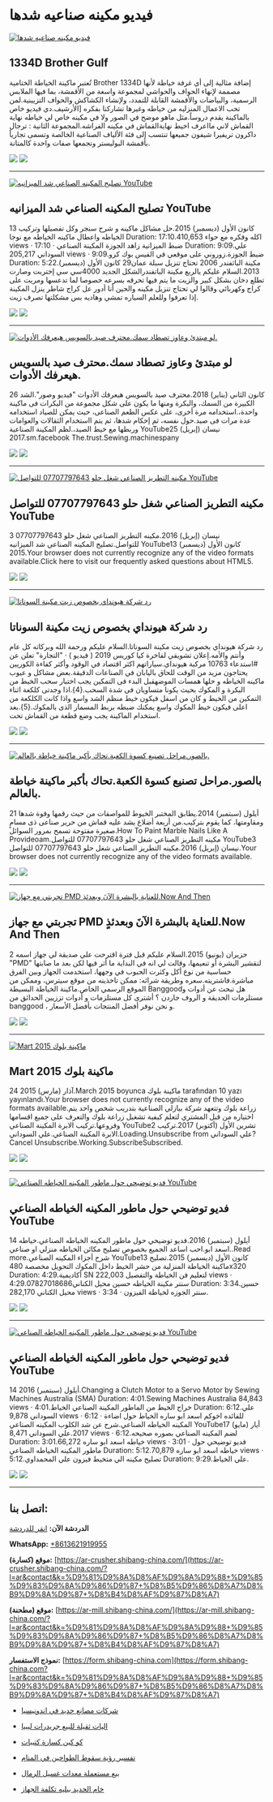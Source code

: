 # فيديو مكينه صناعيه شدها

<a href="https://swt.shibang-china.com/?l=ar&img&k=%D9%81%D9%8A%D8%AF%D9%8A%D9%88+%D9%85%D9%83%D9%8A%D9%86%D9%87+%D8%B5%D9%86%D8%A7%D8%B9%D9%8A%D9%87+%D8%B4%D8%AF%D9%87%D8%A7" target="_blank">![فيديو مكينه صناعيه شدها](http://static.shibang-china.com/all-800x300/1100.jpg)</a>

## 1334D Brother Gulf
تُعتبر ماكينة الخياطة الختامية Brother 1334D إضافة مثالية إلى أي غرفة خياطة لأنها مصممة لإنهاء الحواف والحواشي لمجموعة واسعة من الأقمشة، بما فيها الملابس الرسمية، والبياضات والأقمشة القابلة للتمدد، ولإنشاء الكشاكش والحواف التزيينية.لمن تحب الاعمال المنزليه من خياطه وغيرها تشاركنا بفكره [الأرشيف.دي فيديو خاص بالماكينة يقدم دروساً.مثل ماهو موضح في الصور ولا في مكينه خاص لي خياطه نهاية القماش لاني مااعرف اخيط نهايةالقماش في مكينه الفراشه.المجموعة الثانية : ترجال داكرون تريفيرا شيفون جميعها تنتسب إلى فئة الألياف الصناعية الخالصة وتسمى تجارياً بأقمشة البوليستر وتجمعها صفات واحدة كالمتانة.


<a href="https://whatsapp.shibangsoft.com/WhatsApp.php" target="_blank" title="WhatsApp">![](http://static.shibang-china.com/icon/whatsapp.png)</a> <a href="https://swt.shibang-china.com/?l=ar&icon&k=%D9%81%D9%8A%D8%AF%D9%8A%D9%88+%D9%85%D9%83%D9%8A%D9%86%D9%87+%D8%B5%D9%86%D8%A7%D8%B9%D9%8A%D9%87+%D8%B4%D8%AF%D9%87%D8%A7" target="_blank">![](http://static.shibang-china.com/icon/chat-ar.png)</a>

---

<a href="https://swt.shibang-china.com/?l=ar&img&k=%D9%81%D9%8A%D8%AF%D9%8A%D9%88+%D9%85%D9%83%D9%8A%D9%86%D9%87+%D8%B5%D9%86%D8%A7%D8%B9%D9%8A%D9%87+%D8%B4%D8%AF%D9%87%D8%A7" target="_blank">![تصليح المكينه الصناعي شد الميزانيه YouTube](http://static.shibang-china.com/all-800x300/385.jpg)</a>

## تصليح المكينه الصناعي شد الميزانيه YouTube
13 كانون الأول (ديسمبر) 2015.حل مشاكل ماكينه و شرح سنجر وكل تفصيلها وتركيب الخياطه واعطال ماكينه الخياطه مع نوجا Duration: 17:10.اكله وفكره مع حواء 410,653 views &middot; 17:10 &middot; ضبط الميزانية زاهد الجوزة المكينة الصناعي Duration: 9:09.علي السوداني 205,217 views &middot; 9:09.ضبط الجوزة.زوروني على موقعي في الفيس بوك كرو Duration: 5:22.مكينة الباثفندر 2006 تحتاج تنزيل سبلة عمان29 كانون الأول (ديسمبر) 2013.السلام عليكم يالربع مكينة الباتفندرالشكل الجديد 4000سي سي إختربت وصارت تطلع دخان بشكل كبير والزيت ما يتم فيها تحرقه بسرعه خصوصا لما تدعسها ومريت على كراج وكهربائي وقالوا لي تحتاج تنزيل مكينه والحين أنا أدور عل كراج شاطر ينزل المكينة إذا تعرفوا وللعلم السياره تمشي وهاديه بس مشكلتها تصرف زيت.


<a href="https://whatsapp.shibangsoft.com/WhatsApp.php" target="_blank" title="WhatsApp">![](http://static.shibang-china.com/icon/whatsapp.png)</a> <a href="https://swt.shibang-china.com/?l=ar&icon&k=%D9%81%D9%8A%D8%AF%D9%8A%D9%88+%D9%85%D9%83%D9%8A%D9%86%D9%87+%D8%B5%D9%86%D8%A7%D8%B9%D9%8A%D9%87+%D8%B4%D8%AF%D9%87%D8%A7" target="_blank">![](http://static.shibang-china.com/icon/chat-ar.png)</a>

---

<a href="https://swt.shibang-china.com/?l=ar&img&k=%D9%81%D9%8A%D8%AF%D9%8A%D9%88+%D9%85%D9%83%D9%8A%D9%86%D9%87+%D8%B5%D9%86%D8%A7%D8%B9%D9%8A%D9%87+%D8%B4%D8%AF%D9%87%D8%A7" target="_blank">![لو مبتدئ وعاوز تصطاد سمك.محترف صيد بالسويس هيعرفك الأدوات.](http://static.shibang-china.com/all-800x300/227.jpg)</a>

## لو مبتدئ وعاوز تصطاد سمك.محترف صيد بالسويس هيعرفك الأدوات.
26 كانون الثاني (يناير) 2018.محترف صيد بالسويس هيعرفك الأدوات &quot;فيديو وصور&quot;.الشد الكبيرة من السمك، والبكرة ومنها ما يكون على شكل مجموعة من البكرات فى ماكينة واحدة،.استخدامه مرة أخرى، على عكس الطعم الصناعى، حيث يمكن للصياد استخدامه عدة مرات فى صيد.حول نفسه، ثم إحكام شدها، ثم يتم ااستخدام الثقالات والعوامات وربطها مع خيط الصيد،.لظم المكينة الصناعية YouTube25 نيسان (إبريل) 2017.sm.facebook The.trust.Sewing.machinespany


<a href="https://whatsapp.shibangsoft.com/WhatsApp.php" target="_blank" title="WhatsApp">![](http://static.shibang-china.com/icon/whatsapp.png)</a> <a href="https://swt.shibang-china.com/?l=ar&icon&k=%D9%81%D9%8A%D8%AF%D9%8A%D9%88+%D9%85%D9%83%D9%8A%D9%86%D9%87+%D8%B5%D9%86%D8%A7%D8%B9%D9%8A%D9%87+%D8%B4%D8%AF%D9%87%D8%A7" target="_blank">![](http://static.shibang-china.com/icon/chat-ar.png)</a>

---

<a href="https://swt.shibang-china.com/?l=ar&img&k=%D9%81%D9%8A%D8%AF%D9%8A%D9%88+%D9%85%D9%83%D9%8A%D9%86%D9%87+%D8%B5%D9%86%D8%A7%D8%B9%D9%8A%D9%87+%D8%B4%D8%AF%D9%87%D8%A7" target="_blank">![مكينه التطريز الصناعي شغل حلو 07707797643 للتواصل YouTube](http://static.shibang-china.com/all-800x300/1204.jpg)</a>

## مكينه التطريز الصناعي شغل حلو 07707797643 للتواصل YouTube
3 نيسان (إبريل) 2016.مكينه التطريز الصناعي شغل حلو 07707797643 للتواصل.تصليح المكينه الصناعي شد الميزانيه YouTube13 كانون الأول (ديسمبر) 2015.Your browser does not currently recognize any of the video formats available.Click here to visit our frequently asked questions about HTML5.


<a href="https://whatsapp.shibangsoft.com/WhatsApp.php" target="_blank" title="WhatsApp">![](http://static.shibang-china.com/icon/whatsapp.png)</a> <a href="https://swt.shibang-china.com/?l=ar&icon&k=%D9%81%D9%8A%D8%AF%D9%8A%D9%88+%D9%85%D9%83%D9%8A%D9%86%D9%87+%D8%B5%D9%86%D8%A7%D8%B9%D9%8A%D9%87+%D8%B4%D8%AF%D9%87%D8%A7" target="_blank">![](http://static.shibang-china.com/icon/chat-ar.png)</a>

---

<a href="https://swt.shibang-china.com/?l=ar&img&k=%D9%81%D9%8A%D8%AF%D9%8A%D9%88+%D9%85%D9%83%D9%8A%D9%86%D9%87+%D8%B5%D9%86%D8%A7%D8%B9%D9%8A%D9%87+%D8%B4%D8%AF%D9%87%D8%A7" target="_blank">![رد شركة هيونداي بخصوص زيت مكينة السوناتا](http://static.shibang-china.com/all-800x300/413.jpg)</a>

## رد شركة هيونداي بخصوص زيت مكينة السوناتا
رد شركة هيونداي بخصوص زيت مكينة السوناتا.السلام عليكم ورحمة الله وبركاته كل عام وأنتم والأمه.إعلان تشويقي لفاخرة كيا كوريس 2019 ( فيديو ) &middot; &quot;التجارة&quot; تعلن عن #استدعاء 10763 مركبة هيونداي.سياراتهم اكثر اقتصاد في الوقود وأكثر كفاءة الكوريين يحتاجون مزيد من الوقت للحاق باليابان في الصناعات الدقيقة.بعض مشاكل و عيوب ماكينه الخياطه و حلها همسات الموضهقبل البدء فى التمكين يجب اختبار سحب الخيط من البكرة و المكوك بحيث يكونا متساويان فى شدة السحب.{4}.اذا وجدتى كلكعة اثناء التمكين من الخيط و كان من اسفل فيكون خيط منظم الشد واسع واذا كانت الكلكعة من اعلى فيكون خيط المكوك واسع يمكنك ضبطه بربط المسمار الذى بالمكوك.{5}.بعد استخدام الماكينة يجب وضع قطعة من القماش تحت.


<a href="https://whatsapp.shibangsoft.com/WhatsApp.php" target="_blank" title="WhatsApp">![](http://static.shibang-china.com/icon/whatsapp.png)</a> <a href="https://swt.shibang-china.com/?l=ar&icon&k=%D9%81%D9%8A%D8%AF%D9%8A%D9%88+%D9%85%D9%83%D9%8A%D9%86%D9%87+%D8%B5%D9%86%D8%A7%D8%B9%D9%8A%D9%87+%D8%B4%D8%AF%D9%87%D8%A7" target="_blank">![](http://static.shibang-china.com/icon/chat-ar.png)</a>

---

<a href="https://swt.shibang-china.com/?l=ar&img&k=%D9%81%D9%8A%D8%AF%D9%8A%D9%88+%D9%85%D9%83%D9%8A%D9%86%D9%87+%D8%B5%D9%86%D8%A7%D8%B9%D9%8A%D9%87+%D8%B4%D8%AF%D9%87%D8%A7" target="_blank">![بالصور.مراحل تصنيع كسوة الكعبة.تحاك بأكبر ماكينة خياطة بالعالم.](http://static.shibang-china.com/all-800x300/896.jpg)</a>

## بالصور.مراحل تصنيع كسوة الكعبة.تحاك بأكبر ماكينة خياطة بالعالم.
21 أيلول (سبتمبر) 2014.يطابق المختبر الخيوط للمواصفات من حيث رقمها وقوة شدها ومقاومتها، كما يقوم بتركيب.من أربعة أضلاع يشد عليه قماش من حرير صناعى ذى مسامٍ صغيرة مفتوحة تسمح بمرور السوائل.How To Paint Marble Nails Like A Provideoam.مكينه التطريز الصناعي شغل حلو 07707797643 للتواصل YouTube3 نيسان (إبريل) 2016.مكينه التطريز الصناعي شغل حلو 07707797643 للتواصل.Your browser does not currently recognize any of the video formats available.


<a href="https://whatsapp.shibangsoft.com/WhatsApp.php" target="_blank" title="WhatsApp">![](http://static.shibang-china.com/icon/whatsapp.png)</a> <a href="https://swt.shibang-china.com/?l=ar&icon&k=%D9%81%D9%8A%D8%AF%D9%8A%D9%88+%D9%85%D9%83%D9%8A%D9%86%D9%87+%D8%B5%D9%86%D8%A7%D8%B9%D9%8A%D9%87+%D8%B4%D8%AF%D9%87%D8%A7" target="_blank">![](http://static.shibang-china.com/icon/chat-ar.png)</a>

---

<a href="https://swt.shibang-china.com/?l=ar&img&k=%D9%81%D9%8A%D8%AF%D9%8A%D9%88+%D9%85%D9%83%D9%8A%D9%86%D9%87+%D8%B5%D9%86%D8%A7%D8%B9%D9%8A%D9%87+%D8%B4%D8%AF%D9%87%D8%A7" target="_blank">![تجربتي مع جهاز PMD للعناية بالبشرة الآنَ وبعدئذٍ.Now And Then](http://static.shibang-china.com/all-800x300/1496.jpg)</a>

## تجربتي مع جهاز PMD للعناية بالبشرة الآنَ وبعدئذٍ.Now And Then
2 حزيران (يونيو) 2015.السلام عليكم قبل فترة اقترحت علي صديقة لي جهاز اسمه &quot;PMD&quot; لتقشير البشرة أو تنعيمها، وقالت لي انه في البداية ما أثر فيها لكن بعد ما صابتها حساسية من نوع أكل وكثرت الحبوب في وجهها، استخدمت الجهاز وبين الفرق مباشرة.فاشتريته.سعره وطريقة شرائه: ممكن تاخذينه من موقع سيترس، وممكن من الموقع الرسمي الخاص.ماكينة الخياطة البسيطة Banggoodهل تبحث عن أدوات و مستلزمات الحديقة و الروف جاردن ؟ أشترى كل مستلزمات و أدوات تززيين الحدائق من banggood ، و نحن نوفر أفضل المنتجات بأفضل الأسعار.


<a href="https://whatsapp.shibangsoft.com/WhatsApp.php" target="_blank" title="WhatsApp">![](http://static.shibang-china.com/icon/whatsapp.png)</a> <a href="https://swt.shibang-china.com/?l=ar&icon&k=%D9%81%D9%8A%D8%AF%D9%8A%D9%88+%D9%85%D9%83%D9%8A%D9%86%D9%87+%D8%B5%D9%86%D8%A7%D8%B9%D9%8A%D9%87+%D8%B4%D8%AF%D9%87%D8%A7" target="_blank">![](http://static.shibang-china.com/icon/chat-ar.png)</a>

---

<a href="https://swt.shibang-china.com/?l=ar&img&k=%D9%81%D9%8A%D8%AF%D9%8A%D9%88+%D9%85%D9%83%D9%8A%D9%86%D9%87+%D8%B5%D9%86%D8%A7%D8%B9%D9%8A%D9%87+%D8%B4%D8%AF%D9%87%D8%A7" target="_blank">![Mart 2015 ماكينة بلوك](http://static.shibang-china.com/all-800x300/228.jpg)</a>

## Mart 2015 ماكينة بلوك
24 آذار (مارس) 2015.March 2015 boyunca ماكينة بلوك tarafından 10 yazı yayınlandı.Your browser does not currently recognize any of the video formats available.زراعة بلوك وتتعهد شركة بيازلي الصناعية بتدريب شخص واحد يتم اختياره من قبل المشتري لتعلم كيفية تشغيل زراعة بلوك والتعرف على جميع اقسامها وفروعها.تركيب الابرة المكينة الصناعي YouTube2 تشرين الأول (أكتوبر) 2017.تركيب الابرة المكينة الصناعي.علي السوداني.Loading.Unsubscribe from علي السوداني? Cancel Unsubscribe.Working.SubscribeSubscribed.


<a href="https://whatsapp.shibangsoft.com/WhatsApp.php" target="_blank" title="WhatsApp">![](http://static.shibang-china.com/icon/whatsapp.png)</a> <a href="https://swt.shibang-china.com/?l=ar&icon&k=%D9%81%D9%8A%D8%AF%D9%8A%D9%88+%D9%85%D9%83%D9%8A%D9%86%D9%87+%D8%B5%D9%86%D8%A7%D8%B9%D9%8A%D9%87+%D8%B4%D8%AF%D9%87%D8%A7" target="_blank">![](http://static.shibang-china.com/icon/chat-ar.png)</a>

---

<a href="https://swt.shibang-china.com/?l=ar&img&k=%D9%81%D9%8A%D8%AF%D9%8A%D9%88+%D9%85%D9%83%D9%8A%D9%86%D9%87+%D8%B5%D9%86%D8%A7%D8%B9%D9%8A%D9%87+%D8%B4%D8%AF%D9%87%D8%A7" target="_blank">![فديو توضيحي حول ماطور المكينه الخياطه الصناعي YouTube](http://static.shibang-china.com/all-800x300/1274.jpg)</a>

## فديو توضيحي حول ماطور المكينه الخياطه الصناعي YouTube
14 أيلول (سبتمبر) 2016.فديو توضيحي حول ماطور المكينه الخياطه الصناعي.خياطه اسعد ابو.احب اساعد الجميع بخصوص تصليح مكائن الخياطه منزلي او صناعي.﻿.Read more.شرح أجزاء المكينه الصناعي YouTube13 كانون الأول (ديسمبر) 2015.تصليح ماكينة الخياطة المنزلية من حشر الخيط داخل المكوك التحويل مخصصة 480x320 Duration: 4:29.أكاديمية SN لتعليم فن الخياطة والتفصيل 222,003 views &middot; 4:29.سنتر مكينة الخياطه حسين محيل الكناني07827018686 Duration: 3:34.حسين محيل الكناني 282,170 views &middot; 3:34 &middot; سنتر الجوزه لخياطة الفيزون.


<a href="https://whatsapp.shibangsoft.com/WhatsApp.php" target="_blank" title="WhatsApp">![](http://static.shibang-china.com/icon/whatsapp.png)</a> <a href="https://swt.shibang-china.com/?l=ar&icon&k=%D9%81%D9%8A%D8%AF%D9%8A%D9%88+%D9%85%D9%83%D9%8A%D9%86%D9%87+%D8%B5%D9%86%D8%A7%D8%B9%D9%8A%D9%87+%D8%B4%D8%AF%D9%87%D8%A7" target="_blank">![](http://static.shibang-china.com/icon/chat-ar.png)</a>

---

<a href="https://swt.shibang-china.com/?l=ar&img&k=%D9%81%D9%8A%D8%AF%D9%8A%D9%88+%D9%85%D9%83%D9%8A%D9%86%D9%87+%D8%B5%D9%86%D8%A7%D8%B9%D9%8A%D9%87+%D8%B4%D8%AF%D9%87%D8%A7" target="_blank">![فديو توضيحي حول ماطور المكينه الخياطه الصناعي YouTube](http://static.shibang-china.com/all-800x300/109.jpg)</a>

## فديو توضيحي حول ماطور المكينه الخياطه الصناعي YouTube
14 أيلول (سبتمبر) 2016.Changing a Clutch Motor to a Servo Motor by Sewing Machines Australia (SMA) Duration: 4:01.Sewing Machines Australia 84,843 views &middot; 4:01.خراج الخيط من الماطور المكينة الصناعي الخياط Duration: 6:12.علي السوداني 9,878 views &middot; 6:12 &middot; للفائده اخوكم اسعد ابو ساره الخياط حول اضاءة المكينه الخياطه الصناعي.شرح عن شد الكلوب المكينه الصناعي YouTube17 أيار (مايو) 2017.علي السوداني 8,471 views &middot; 6:12.لضم المكينه الصناعي بصوره صحيحه Duration: 3:01.خياطه اسعد ابو ساره 66,272 views &middot; 3:01 &middot; فديو توضيحي حول ماطور المكينه الخياطه الصناعي Duration: 5:12.خياطه اسعد ابو ساره 70,879 views &middot; 5:12.تصليح مكينه الي متخيط فيزون علي المحمداوي Duration: 9:29.علي الخياط.


<a href="https://whatsapp.shibangsoft.com/WhatsApp.php" target="_blank" title="WhatsApp">![](http://static.shibang-china.com/icon/whatsapp.png)</a> <a href="https://swt.shibang-china.com/?l=ar&icon&k=%D9%81%D9%8A%D8%AF%D9%8A%D9%88+%D9%85%D9%83%D9%8A%D9%86%D9%87+%D8%B5%D9%86%D8%A7%D8%B9%D9%8A%D9%87+%D8%B4%D8%AF%D9%87%D8%A7" target="_blank">![](http://static.shibang-china.com/icon/chat-ar.png)</a>

---
## اتصل بنا:

**الدردشة الآن:** [انقر للدردشة](https://swt.shibang-china.com?l=ar&contact&k=%D9%81%D9%8A%D8%AF%D9%8A%D9%88+%D9%85%D9%83%D9%8A%D9%86%D9%87+%D8%B5%D9%86%D8%A7%D8%B9%D9%8A%D9%87+%D8%B4%D8%AF%D9%87%D8%A7)

**WhatsApp:**  [+8613621919955](https://whatsapp.shibangsoft.com/WhatsApp.php)

**موقع (كسارة):** [https://ar-crusher.shibang-china.com/](https://ar-crusher.shibang-china.com/?l=ar&contact&k=%D9%81%D9%8A%D8%AF%D9%8A%D9%88+%D9%85%D9%83%D9%8A%D9%86%D9%87+%D8%B5%D9%86%D8%A7%D8%B9%D9%8A%D9%87+%D8%B4%D8%AF%D9%87%D8%A7)

**موقع (مطحنة):** [https://ar-mill.shibang-china.com/](https://ar-mill.shibang-china.com/?l=ar&contact&k=%D9%81%D9%8A%D8%AF%D9%8A%D9%88+%D9%85%D9%83%D9%8A%D9%86%D9%87+%D8%B5%D9%86%D8%A7%D8%B9%D9%8A%D9%87+%D8%B4%D8%AF%D9%87%D8%A7)

**نموذج الاستفسار:** [https://form.shibang-china.com](https://form.shibang-china.com?l=ar&contact&k=%D9%81%D9%8A%D8%AF%D9%8A%D9%88+%D9%85%D9%83%D9%8A%D9%86%D9%87+%D8%B5%D9%86%D8%A7%D8%B9%D9%8A%D9%87+%D8%B4%D8%AF%D9%87%D8%A7)

* [شركات مصانع حديد في اندونيسيا](../35/%D8%B4%D8%B1%D9%83%D8%A7%D8%AA%20%D9%85%D8%B5%D8%A7%D9%86%D8%B9%20%D8%AD%D8%AF%D9%8A%D8%AF%20%D9%81%D9%8A%20%D8%A7%D9%86%D8%AF%D9%88%D9%86%D9%8A%D8%B3%D9%8A%D8%A7.md)

* [اليات ثقيلة للبيع جريدرات ليبيا](../35/%D8%A7%D9%84%D9%8A%D8%A7%D8%AA%20%D8%AB%D9%82%D9%8A%D9%84%D8%A9%20%D9%84%D9%84%D8%A8%D9%8A%D8%B9%20%D8%AC%D8%B1%D9%8A%D8%AF%D8%B1%D8%A7%D8%AA%20%D9%84%D9%8A%D8%A8%D9%8A%D8%A7.md)

* [كو كين كسارة كتيبات](../34/%D9%83%D9%88%20%D9%83%D9%8A%D9%86%20%D9%83%D8%B3%D8%A7%D8%B1%D8%A9%20%D9%83%D8%AA%D9%8A%D8%A8%D8%A7%D8%AA.md)

* [تفسير رؤية سقوط الطواحين في المنام](../32/%D8%AA%D9%81%D8%B3%D9%8A%D8%B1%20%D8%B1%D8%A4%D9%8A%D8%A9%20%D8%B3%D9%82%D9%88%D8%B7%20%D8%A7%D9%84%D8%B7%D9%88%D8%A7%D8%AD%D9%8A%D9%86%20%D9%81%D9%8A%20%D8%A7%D9%84%D9%85%D9%86%D8%A7%D9%85.md)

* [بيع مستعملة معدات غسيل الرمال](../32/%D8%A8%D9%8A%D8%B9%20%D9%85%D8%B3%D8%AA%D8%B9%D9%85%D9%84%D8%A9%20%D9%85%D8%B9%D8%AF%D8%A7%D8%AA%20%D8%BA%D8%B3%D9%8A%D9%84%20%D8%A7%D9%84%D8%B1%D9%85%D8%A7%D9%84.md)

* [خام الحديد بيليه تكلفة الجهاز](../31/%D8%AE%D8%A7%D9%85%20%D8%A7%D9%84%D8%AD%D8%AF%D9%8A%D8%AF%20%D8%A8%D9%8A%D9%84%D9%8A%D9%87%20%D8%AA%D9%83%D9%84%D9%81%D8%A9%20%D8%A7%D9%84%D8%AC%D9%87%D8%A7%D8%B2.md)